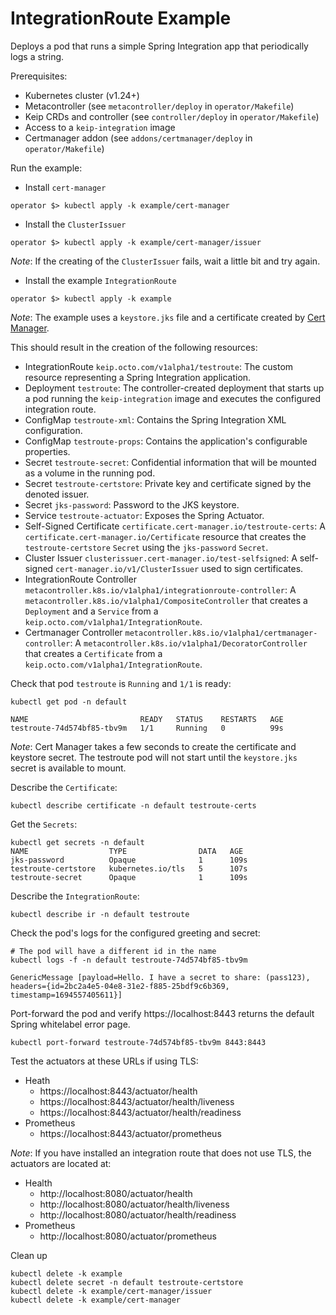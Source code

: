 # IntegrationRoute Example

Deploys a pod that runs a simple Spring Integration app that periodically logs a string.

Prerequisites:

- Kubernetes cluster (v1.24+)
- Metacontroller (see `metacontroller/deploy` in `operator/Makefile`)
- Keip CRDs and controller (see `controller/deploy` in `operator/Makefile`)
- Access to a `keip-integration` image
- Certmanager addon (see `addons/certmanager/deploy` in `operator/Makefile`)

Run the example:
- Install `cert-manager`
```shell
operator $> kubectl apply -k example/cert-manager
```

- Install the `ClusterIssuer`
```shell
operator $> kubectl apply -k example/cert-manager/issuer
```
*_Note_*: If the creating of the `ClusterIssuer` fails, wait a little bit and try again.

- Install the example `IntegrationRoute`
```shell
operator $> kubectl apply -k example
```
*_Note_*: The example uses a `keystore.jks` file and a certificate created by [Cert Manager](https://cert-manager.io/).

This should result in the creation of the following resources:

- IntegrationRoute `keip.octo.com/v1alpha1/testroute`: The custom resource representing a Spring Integration application.
- Deployment `testroute`: The controller-created deployment that starts up a pod running
  the `keip-integration` image and executes the configured integration route.
- ConfigMap `testroute-xml`: Contains the Spring Integration XML configuration.
- ConfigMap `testroute-props`: Contains the application's configurable properties.
- Secret `testroute-secret`: Confidential information that will be mounted as a volume in the running
  pod.
- Secret `testroute-certstore`: Private key and certificate signed by the denoted issuer.
- Secret `jks-password`: Password to the JKS keystore.
- Service `testroute-actuator`: Exposes the Spring Actuator.
- Self-Signed Certificate `certificate.cert-manager.io/testroute-certs`: A `certificate.cert-manager.io/Certificate` resource that creates the `testroute-certstore` `Secret` using the `jks-password` `Secret`.
- Cluster Issuer `clusterissuer.cert-manager.io/test-selfsigned`: A self-signed `cert-manager.io/v1/ClusterIssuer` used to sign certificates.
- IntegrationRoute Controller `metacontroller.k8s.io/v1alpha1/integrationroute-controller`: A `metacontroller.k8s.io/v1alpha1/CompositeController` that creates a `Deployment` and a `Service` from a `keip.octo.com/v1alpha1/IntegrationRoute`.
- Certmanager Controller `metacontroller.k8s.io/v1alpha1/certmanager-controller`: A `metacontroller.k8s.io/v1alpha1/DecoratorController` that creates a `Certificate` from a `keip.octo.com/v1alpha1/IntegrationRoute`.

Check that pod `testroute` is `Running` and `1/1` is ready:
```shell
kubectl get pod -n default

NAME                         READY   STATUS    RESTARTS   AGE
testroute-74d574bf85-tbv9m   1/1     Running   0          99s
```
*_Note_*: Cert Manager takes a few seconds to create the certificate and keystore secret. The testroute pod will not start until the `keystore.jks` secret is available to mount.

Describe the `Certificate`:
```shell
kubectl describe certificate -n default testroute-certs
```

Get the `Secrets`:
```shell
kubectl get secrets -n default
NAME                  TYPE                DATA   AGE
jks-password          Opaque              1      109s
testroute-certstore   kubernetes.io/tls   5      107s
testroute-secret      Opaque              1      109s
```

Describe the `IntegrationRoute`:
```shell
kubectl describe ir -n default testroute
```

Check the pod's logs for the configured greeting and secret:
```shell
# The pod will have a different id in the name
kubectl logs -f -n default testroute-74d574bf85-tbv9m

GenericMessage [payload=Hello. I have a secret to share: (pass123), headers={id=2bc2a4e5-04e8-31e2-f885-25bdf9c6b369, timestamp=1694557405611}]

```

Port-forward the pod and verify https://localhost:8443 returns the default Spring whitelabel error page.
```shell
kubectl port-forward testroute-74d574bf85-tbv9m 8443:8443
```

Test the actuators at these URLs if using TLS:
- Heath
  - https://localhost:8443/actuator/health
  - https://localhost:8443/actuator/health/liveness
  - https://localhost:8443/actuator/health/readiness
- Prometheus
  - https://localhost:8443/actuator/prometheus

*_Note_*: If you have installed an integration route that does not use TLS, the actuators are located at:
- Health
  - http://localhost:8080/actuator/health
  - http://localhost:8080/actuator/health/liveness
  - http://localhost:8080/actuator/health/readiness
- Prometheus
  - http://localhost:8080/actuator/prometheus

Clean up

```shell
kubectl delete -k example
kubectl delete secret -n default testroute-certstore
kubectl delete -k example/cert-manager/issuer
kubectl delete -k example/cert-manager
```